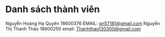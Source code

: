 # Danh sách thành viên
Nguyễn Hoàng Hạ Quyên 18600376
EMAIL: qn57181@gmail.com
Nguyễn Thị Thanh Thảo 18600250
email: Thanhthao130300@gmail.com
